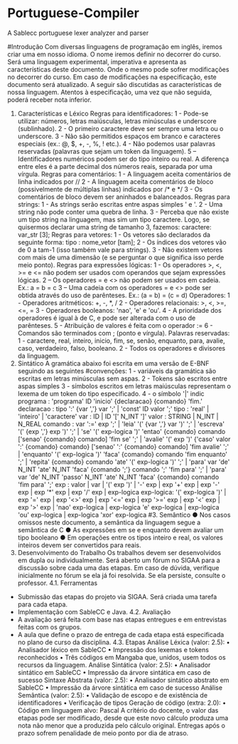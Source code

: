 # Portuguese-Compiler
A Sablecc portuguese lexer analyzer and parser


#Introdução
Com diversas linguagens de programação em inglês, iremos criar uma em
nosso idioma. O nome iremos definir no decorrer do curso. Será uma linguagem
experimental, imperativa e apresenta as características deste documento. Onde o
mesmo pode sofrer modificações no decorrer do curso. Em caso de modificações na
especificação, este documento será atualizado.
A seguir são discutidas as características de nossa linguagem. Atentos à
especificação, uma vez que não seguida, poderá receber nota inferior.
  1. Características e Léxico
  Regras para identificadores:
  1 - Pode-se utilizar: números, letras maiúsculas, letras minúsculas e underscore
  (sublinhado).
  2 - O primeiro caractere deve ser sempre uma letra ou o underscore.
  3 - Não são permitidos espaços em branco e caracteres especiais (ex.: @, $, +, -,
  %, ! etc.).
  4 - Não podemos usar palavras reservadas (palavras que sejam um token da
  linguagem).
  5 – Identificadores numéricos podem ser do tipo inteiro ou real. A diferença entre
  eles é a parte decimal dos números reais, separada por uma vírgula.
  Regras para comentários:
  1 - A linguagem aceita comentários de linha indicados por //
  2 - A linguagem aceita comentários de bloco (possivelmente de múltiplas linhas)
  indicados por /* e */
  3 - Os comentários de bloco devem ser aninhados e balanceados.
  Regras para strings:
  1 - As strings serão escritas entre aspas simples ' e '.
  2 - Uma string não pode conter uma quebra de linha.
  3 - Perceba que não existe um tipo string na linguagem, mas sim um tipo caractere.
  Logo, se quisermos declarar uma string de tamanho 3, fazemos:
  caractere: var_str [3];
  Regras para vetores:
  1 - Os vetores são declarados da seguinte forma: tipo : nome_vetor [tam];
  2 - Os índices dos vetores vão de 0 a tam-1 (isso também vale para strings).
  3 - Não existem vetores com mais de uma dimensão (e se perguntar o que
  significa isso perde meio ponto).
  Regras para expressões lógicas:
  1 - Os operadores >, <, >= e <= não podem ser usados com operandos que sejam
  expressões lógicas.
  2 – Os operadores = e <> não podem ser usados em cadeia. Ex.: a = b = c
  3 – Uma cadeia com os operadores = e <> pode ser obtida através do uso de
  parênteses. Ex.: (a = b) = (c = d)
  Operadores:
  1 - Operadores aritméticos: +, -, *, /
  2 - Operadores relacionais: >, <, >=, <=, =
  3 - Operadores booleanos: 'nao', 'e' e 'ou'.
  4 - A prioridade dos operadores é igual à de C, e pode ser alterada com o uso de
  parênteses.
  5 - Atribuição de valores é feita com o operador :=
  6 - Comandos são terminados com ; (ponto e vírgula).
  Palavras reservadas:
  1 - caractere, real, inteiro, inicio, fim, se, senão, enquanto, para, avalie, caso,
  verdadeiro, falso, booleano.
  2 - Todos os operadores e divisores da linguagem.
  2. Sintático
  A gramática abaixo foi escrita em uma versão de E-BNF seguindo as
  seguintes
#convenções:
  1 - variáveis da gramática são escritas em letras minúsculas sem aspas.
  2 - Tokens são escritos entre aspas simples
  3 - símbolos escritos em letras maiúsculas representam o lexema de um token do
  tipo especificado.
  4 - o símbolo '|' indic
  programa : 'programa' ID 'inicio' {declaracao} {comando}
  'fim.'
  declaracao : tipo ':' {var ','} var ';'
  | 'const' ID valor ';'
  tipo : 'real' | 'inteiro' | 'caractere'
  var : ID | ID '[' N_INT ']'
  valor : STRING | N_INT | N_REAL
  comando : var ':=' exp ';'
  | 'leia' '(' {var ','} var ')' ';'
  | 'escreva' '(' {exp ','} exp ')' ';'
  | 'se' '(' exp-logica ')' 'entao' {comando} comando
  ['senao' {comando}
  comando] 'fim se' ';'
  | 'avalie' '(' exp ')' {'caso' valor ':' {comando}
  comando} ['senao' ':'
  {comando} comando] 'fim avalie' ';'
  | 'enquanto' '(' exp-logica ')' 'faca' {comando}
  comando 'fim enquanto'
  ';'
  | 'repita' {comando} comando 'ate' '(' exp-logica ')'
  ';'
  | 'para' var 'de' N_INT 'ate' N_INT 'faca' {comando
  ';'} comando ';'
  'fim para' ';'
  | 'para' var 'de' N_INT 'passo' N_INT 'ate' N_INT
  'faca' {comando}
  comando 'fim para' ';'
  exp : valor
  | var
  | '(' exp ')'
  | '-' exp
  | exp '+' exp
  | exp '-' exp
  | exp '*' exp
  | exp '/' exp
  | exp-logica
  exp-logica:
  '(' exp-logica ')'
  | exp '=' exp
  | exp '<>' exp
  | exp '<=' exp
  | exp '>=' exp
  | exp '<' exp
  | exp '>' exp
  | 'nao' exp-logica
  | exp-logica 'e' exp-logica
  | exp-logica 'ou' exp-logica
  | exp-logica 'xor' exp-logica
#3. Semântico
  ● Nos casos omissos neste documento, a semântica da linguagem segue a
  semântica de C
  ● As expressões em se e enquanto devem avaliar um tipo booleano
  ● Em operações entre os tipos inteiro e real, os valores inteiros devem ser
  convertidos para reais.
  4. Desenvolvimento do Trabalho
  Os trabalhos devem ser desenvolvidos em dupla ou individualmente. Será
  aberto um fórum no SIGAA para a discussão sobre cada uma das etapas. Em caso
  de dúvida, verifique inicialmente no fórum se ela já foi resolvida. Se ela persiste,
  consulte o professor.
  4.1. Ferramentas
   - Submissão das etapas do projeto via SIGAA. Será criada uma tarefa para cada
  etapa.
   - Implementação com SableCC e Java.
  4.2. Avaliação
   - A avaliação será feita com base nas etapas entregues e em entrevistas feitas
  com os grupos.
   - A aula que define o prazo de entrega de cada etapa está especificada no plano
  de curso da disciplina.
  4.3. Etapas
  Análise Léxica (valor: 2.5):
  • Analisador léxico em SableCC
  • Impressão dos lexemas e tokens reconhecidos
  • Três códigos em Mangaba que, unidos, usem todos os recursos da
  linguagem.
  Análise Sintática (valor: 2.5):
  • Analisador sintático em SableCC
  • Impressão da árvore sintática em caso de sucesso
  Sintaxe Abstrata (valor: 2.5):
  • Analisador sintático abstrato em SableCC
  • Impressão da árvore sintática em caso de sucesso
  Análise Semântica (valor: 2.5):
  • Validação de escopo e de existência de identificadores
  • Verificação de tipos
  Geração de código (extra: 2.0):
  • Código em linguagem alvo: Pascal
  A critério do docente, o valor das etapas pode ser modificado, desde que este
  novo cálculo produza uma nota não menor que a produzida pelo cálculo original.
  Entregas após o prazo sofrem penalidade de meio ponto por dia de atraso.
